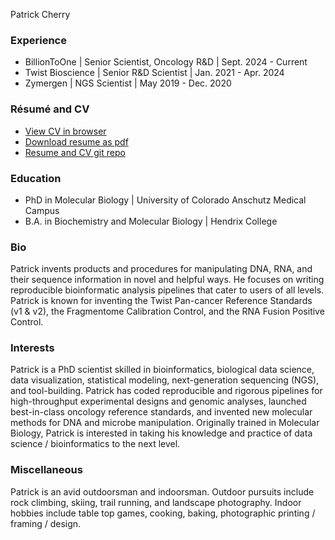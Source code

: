 Patrick Cherry

### Experience

- BillionToOne \| Senior Scientist, Oncology R&D \| Sept. 2024 - Current
- Twist Bioscience \| Senior R&D Scientist \| Jan. 2021 - Apr. 2024
- Zymergen \| NGS Scientist \| May 2019 - Dec. 2020

### Résumé and CV

- [View CV in
  browser](https://pdcherry.github.io/Patrick-Cherry-cv.html)
- [Download resume as
  pdf](https://pdcherry.github.io/Patrick-Cherry-resume.pdf)
- [Resume and CV git repo](https://github.com/pdcherry/cherry-cv-public)

### Education

- PhD in Molecular Biology \| University of Colorado Anschutz Medical
  Campus
- B.A. in Biochemistry and Molecular Biology \| Hendrix College

### Bio

Patrick invents products and procedures for manipulating DNA, RNA, and
their sequence information in novel and helpful ways. He focuses on
writing reproducible bioinformatic analysis pipelines that cater to
users of all levels. Patrick is known for inventing the Twist Pan-cancer
Reference Standards (v1 & v2), the Fragmentome Calibration Control, and
the RNA Fusion Positive Control.

### Interests

Patrick is a PhD scientist skilled in bioinformatics, biological data
science, data visualization, statistical modeling, next-generation
sequencing (NGS), and tool-building. Patrick has coded reproducible and
rigorous pipelines for high-throughput experimental designs and genomic
analyses, launched best-in-class oncology reference standards, and
invented new molecular methods for DNA and microbe manipulation.
Originally trained in Molecular Biology, Patrick is interested in taking
his knowledge and practice of data science / bioinformatics to the next
level.

### Miscellaneous

Patrick is an avid outdoorsman and indoorsman. Outdoor pursuits include
rock climbing, skiing, trail running, and landscape photography. Indoor
hobbies include table top games, cooking, baking, photographic printing
/ framing / design.
